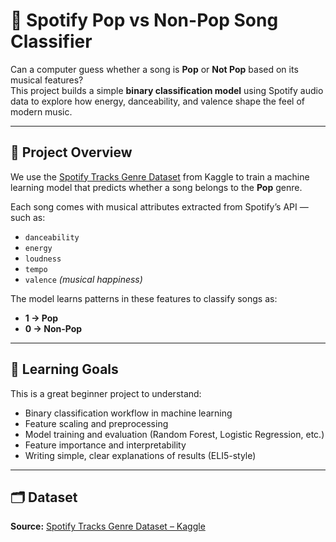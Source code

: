 # 🎵 Spotify Pop vs Non-Pop Song Classifier

Can a computer guess whether a song is **Pop** or **Not Pop** based on its musical features?  
This project builds a simple **binary classification model** using Spotify audio data to explore how energy, danceability, and valence shape the feel of modern music.

---

## 🧠 Project Overview

We use the [Spotify Tracks Genre Dataset](https://www.kaggle.com/datasets/thedevastator/spotify-tracks-genre-dataset) from Kaggle to train a machine learning model that predicts whether a song belongs to the **Pop** genre.

Each song comes with musical attributes extracted from Spotify’s API — such as:
- `danceability`
- `energy`
- `loudness`
- `tempo`
- `valence` *(musical happiness)*

The model learns patterns in these features to classify songs as:
- **1 → Pop**
- **0 → Non-Pop**

---

## 🧩 Learning Goals

This is a great beginner project to understand:
- Binary classification workflow in machine learning  
- Feature scaling and preprocessing  
- Model training and evaluation (Random Forest, Logistic Regression, etc.)  
- Feature importance and interpretability  
- Writing simple, clear explanations of results (ELI5-style)

---

## 🗂️ Dataset

**Source:** [Spotify Tracks Genre Dataset – Kaggle](https://www.kaggle.com/datasets/thedevastator/spotify-tracks-genre-dataset)

